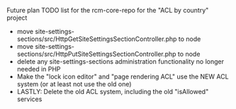 Future plan TODO list for the rcm-core-repo for the "ACL by country" project
- move site-settings-sections/src/HttpGetSiteSettingsSectionController.php to node
- move site-settings-sections/src/HttpPutSiteSettingsSectionController.php to node
- delete any site-settings-sections administration functionality no longer needed in PHP
- Make the "lock icon editor" and "page rendering ACL" use the NEW ACL system (or at least not use the old one)
- LASTLY: Delete the old ACL system, including the old "isAllowed" services
